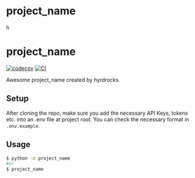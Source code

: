 
# project_name
h

# project_name

[![codecov](https://codecov.io/gh/hyrdrocks/gpt-chat-analytics/branch/main/graph/badge.svg?token=gpt-chat-analytics_token_here)](https://codecov.io/gh/hyrdrocks/gpt-chat-analytics)
[![CI](https://github.com/hyrdrocks/gpt-chat-analytics/actions/workflows/main.yml/badge.svg)](https://github.com/hyrdrocks/gpt-chat-analytics/actions/workflows/main.yml)

Awesome project_name created by hyrdrocks

## Setup
After cloning the repo, make sure you add the necessary API Keys, tokens etc. into an .env file at project root. You can check the necessary format in `.env.example`.

## Usage

```bash
$ python -m project_name
#or
$ project_name
```
